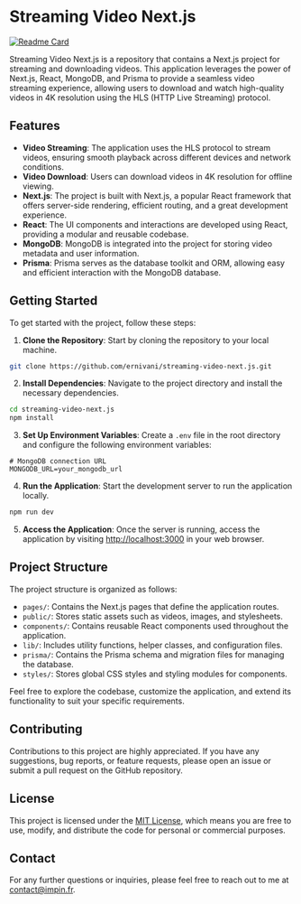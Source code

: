 # Streaming Video Next.js

[![Readme Card](https://github-readme-stats.vercel.app/api/pin/?username=ernivani&repo=streaming-video-next.js&show_owner=true&theme=radical)](https://github.com/ernivani/streaming-video-next.js)

Streaming Video Next.js is a repository that contains a Next.js project for streaming and downloading videos. This application leverages the power of Next.js, React, MongoDB, and Prisma to provide a seamless video streaming experience, allowing users to download and watch high-quality videos in 4K resolution using the HLS (HTTP Live Streaming) protocol.

## Features

- **Video Streaming**: The application uses the HLS protocol to stream videos, ensuring smooth playback across different devices and network conditions.
- **Video Download**: Users can download videos in 4K resolution for offline viewing.
- **Next.js**: The project is built with Next.js, a popular React framework that offers server-side rendering, efficient routing, and a great development experience.
- **React**: The UI components and interactions are developed using React, providing a modular and reusable codebase.
- **MongoDB**: MongoDB is integrated into the project for storing video metadata and user information.
- **Prisma**: Prisma serves as the database toolkit and ORM, allowing easy and efficient interaction with the MongoDB database.

## Getting Started

To get started with the project, follow these steps:

1. **Clone the Repository**: Start by cloning the repository to your local machine.

```bash
git clone https://github.com/ernivani/streaming-video-next.js.git
```

2. **Install Dependencies**: Navigate to the project directory and install the necessary dependencies.

```bash
cd streaming-video-next.js
npm install
```

3. **Set Up Environment Variables**: Create a `.env` file in the root directory and configure the following environment variables:

```dotenv
# MongoDB connection URL
MONGODB_URL=your_mongodb_url
```

4. **Run the Application**: Start the development server to run the application locally.

```bash
npm run dev
```

5. **Access the Application**: Once the server is running, access the application by visiting [http://localhost:3000](http://localhost:3000) in your web browser.

## Project Structure

The project structure is organized as follows:

- `pages/`: Contains the Next.js pages that define the application routes.
- `public/`: Stores static assets such as videos, images, and stylesheets.
- `components/`: Contains reusable React components used throughout the application.
- `lib/`: Includes utility functions, helper classes, and configuration files.
- `prisma/`: Contains the Prisma schema and migration files for managing the database.
- `styles/`: Stores global CSS styles and styling modules for components.

Feel free to explore the codebase, customize the application, and extend its functionality to suit your specific requirements.

## Contributing

Contributions to this project are highly appreciated. If you have any suggestions, bug reports, or feature requests, please open an issue or submit a pull request on the GitHub repository.

## License

This project is licensed under the [MIT License](LICENSE), which means you are free to use, modify, and distribute the code for personal or commercial purposes.

## Contact

For any further questions or inquiries, please feel free to reach out to me at contact@impin.fr.
